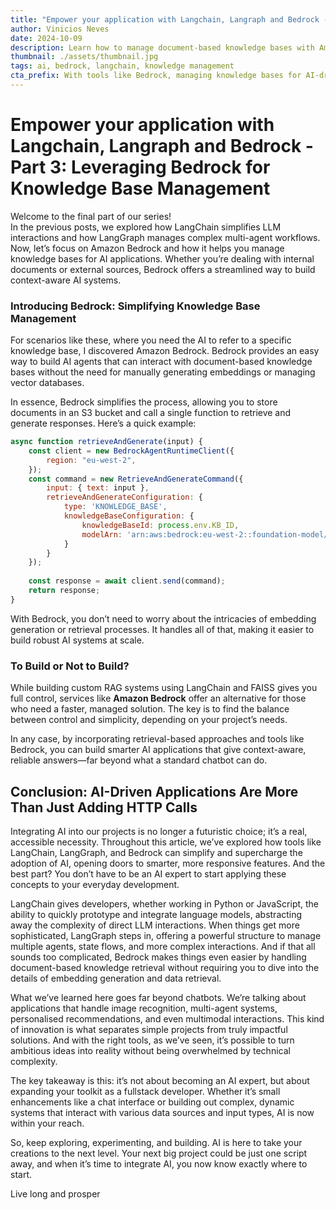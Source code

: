 ```yaml
---
title: "Empower your application with Langchain, Langraph and Bedrock - Part 3: Leveraging Bedrock for Knowledge Base Management"
author: Vinicios Neves
date: 2024-10-09
description: Learn how to manage document-based knowledge bases with Amazon Bedrock, simplifying AI interactions for context-aware applications.
thumbnail: ./assets/thumbnail.jpg
tags: ai, bedrock, langchain, knowledge management
cta_prefix: With tools like Bedrock, managing knowledge bases for AI-driven applications has never been easier.
---
```


# Empower your application with Langchain, Langraph and Bedrock \- Part 3: Leveraging Bedrock for Knowledge Base Management

Welcome to the final part of our series\!  
In the previous posts, we explored how LangChain simplifies LLM interactions and how LangGraph manages complex multi-agent workflows. Now, let’s focus on Amazon Bedrock and how it helps you manage knowledge bases for AI applications. Whether you’re dealing with internal documents or external sources, Bedrock offers a streamlined way to build context-aware AI systems.

### Introducing Bedrock: Simplifying Knowledge Base Management

For scenarios like these, where you need the AI to refer to a specific knowledge base, I discovered Amazon Bedrock. Bedrock provides an easy way to build AI agents that can interact with document-based knowledge bases without the need for manually generating embeddings or managing vector databases.

In essence, Bedrock simplifies the process, allowing you to store documents in an S3 bucket and call a single function to retrieve and generate responses. Here’s a quick example:

```javascript
async function retrieveAndGenerate(input) {
    const client = new BedrockAgentRuntimeClient({
        region: "eu-west-2",
    });
    const command = new RetrieveAndGenerateCommand({
        input: { text: input },
        retrieveAndGenerateConfiguration: {
            type: 'KNOWLEDGE_BASE',
            knowledgeBaseConfiguration: {
                knowledgeBaseId: process.env.KB_ID,
                modelArn: 'arn:aws:bedrock:eu-west-2::foundation-model/anthropic.claude-3-haiku-20240307-v1:0'
            }
        }
    });
    
    const response = await client.send(command);
    return response;
}
```

With Bedrock, you don’t need to worry about the intricacies of embedding generation or retrieval processes. It handles all of that, making it easier to build robust AI systems at scale.

### To Build or Not to Build?

While building custom RAG systems using LangChain and FAISS gives you full control, services like **Amazon Bedrock** offer an alternative for those who need a faster, managed solution. The key is to find the balance between control and simplicity, depending on your project’s needs.

In any case, by incorporating retrieval-based approaches and tools like Bedrock, you can build smarter AI applications that give context-aware, reliable answers—far beyond what a standard chatbot can do.

## Conclusion: AI-Driven Applications Are More Than Just Adding HTTP Calls

Integrating AI into our projects is no longer a futuristic choice; it’s a real, accessible necessity. Throughout this article, we’ve explored how tools like LangChain, LangGraph, and Bedrock can simplify and supercharge the adoption of AI, opening doors to smarter, more responsive features. And the best part? You don’t have to be an AI expert to start applying these concepts to your everyday development.

LangChain gives developers, whether working in Python or JavaScript, the ability to quickly prototype and integrate language models, abstracting away the complexity of direct LLM interactions. When things get more sophisticated, LangGraph steps in, offering a powerful structure to manage multiple agents, state flows, and more complex interactions. And if that all sounds too complicated, Bedrock makes things even easier by handling document-based knowledge retrieval without requiring you to dive into the details of embedding generation and data retrieval.

What we’ve learned here goes far beyond chatbots. We’re talking about applications that handle image recognition, multi-agent systems, personalised recommendations, and even multimodal interactions. This kind of innovation is what separates simple projects from truly impactful solutions. And with the right tools, as we’ve seen, it’s possible to turn ambitious ideas into reality without being overwhelmed by technical complexity.

The key takeaway is this: it’s not about becoming an AI expert, but about expanding your toolkit as a fullstack developer. Whether it’s small enhancements like a chat interface or building out complex, dynamic systems that interact with various data sources and input types, AI is now within your reach.

So, keep exploring, experimenting, and building. AI is here to take your creations to the next level. Your next big project could be just one script away, and when it’s time to integrate AI, you now know exactly where to start.

Live long and prosper
